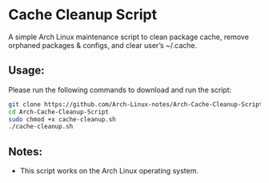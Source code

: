 # Cache Cleanup Script
A simple Arch Linux maintenance script to clean package cache, remove orphaned packages & configs, and clear user’s ~/.cache.

## Usage:
Please run the following commands to download and run the script:
```bash
git clone https://github.com/Arch-Linux-notes/Arch-Cache-Cleanup-Script.git
cd Arch-Cache-Cleanup-Script
sudo chmod +x cache-cleanup.sh
./cache-cleanup.sh
```

## Notes:
- This script works on the Arch Linux operating system.

